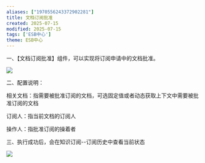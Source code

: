 ```yaml
---
aliases: ["1970556243372902281"]
title: 文档订阅批准
created: 2025-07-15
modified: 2025-07-15
tags: ['ESB中心']
theme: ESB中心
---
```


一、【文档订阅批准】组件，可以实现将订阅申请中的文档批准。

![](d951acffd700327f569fd3b77b40d600.jpg)

二、配置说明：

相关文档：指需要被批准订阅的文档，可选固定值或者动态获取上下文中需要被批准订阅的文档

订阅人：指当前文档的订阅人

操作人：指批准订阅的操着者

三、执行成功后，会在知识订阅--订阅历史中查看当前状态

![](964632ffaa68557fcaa34e0bcbe5b1ad.jpg)